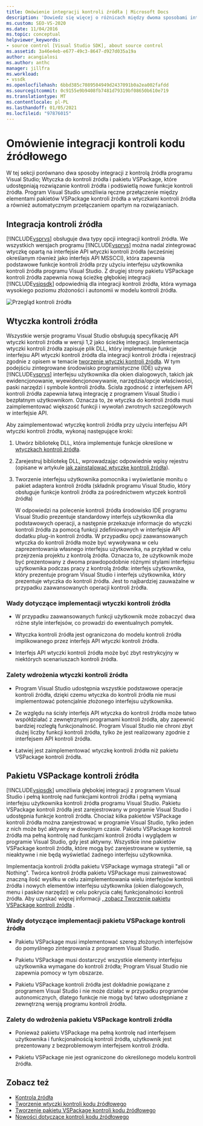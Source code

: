```yaml
---
title: Omówienie integracji kontroli źródła | Microsoft Docs
description: 'Dowiedz się więcej o różnicach między dwoma sposobami integracji kontroli źródła z programem Visual Studio: wtyczką kontroli źródła i pakietu VSPackage.'
ms.custom: SEO-VS-2020
ms.date: 11/04/2016
ms.topic: conceptual
helpviewer_keywords:
- source control [Visual Studio SDK], about source control
ms.assetid: 3a46e4eb-e677-49c3-8647-d927d035a19a
author: acangialosi
ms.author: anthc
manager: jillfra
ms.workload:
- vssdk
ms.openlocfilehash: 6bbd385c7089504949d2437091b0a2ea002fafdd
ms.sourcegitcommit: 0c9155e9b9408fb7481d79319bf08650b610e719
ms.translationtype: MT
ms.contentlocale: pl-PL
ms.lasthandoff: 01/05/2021
ms.locfileid: "97876015"
---
```

# <a name="source-control-integration-overview"></a>Omówienie integracji kontroli kodu źródłowego
W tej sekcji porównano dwa sposoby integracji z kontrolą źródła programu Visual Studio; Wtyczka do kontroli źródła i pakietu VSPackage, które udostępniają rozwiązanie kontroli źródła i podświetlą nowe funkcje kontroli źródła. Program Visual Studio umożliwia ręczne przełączenie między elementami pakietów VSPackage kontroli źródła a wtyczkami kontroli źródła a również automatycznym przełączaniem opartym na rozwiązaniach.

## <a name="source-control-integration"></a>Integracja kontroli źródła
 [!INCLUDE[vsprvs](../../code-quality/includes/vsprvs_md.md)] obsługuje dwa typy opcji integracji kontroli źródła. We wszystkich wersjach programu [!INCLUDE[vsprvs](../../code-quality/includes/vsprvs_md.md)] można nadal zintegrować wtyczkę opartą na interfejsie API wtyczki kontroli źródła (wcześniej określanym również jako interfejs API MSSCCI), która zapewnia podstawowe funkcje kontroli źródła przy użyciu interfejsu użytkownika kontroli źródła programu Visual Studio. Z drugiej strony pakietu VSPackage kontroli źródła zapewnia nową ścieżkę głębokiej integracji [!INCLUDE[vsipsdk](../../extensibility/includes/vsipsdk_md.md)] odpowiednią dla integracji kontroli źródła, która wymaga wysokiego poziomu złożoności i autonomii w modelu kontroli źródła.

 ![Przegląd kontroli źródła](../../extensibility/internals/media/sourcectnrloverview.gif "SourceCtnrlOverview")

## <a name="source-control-plug-in"></a>Wtyczka kontroli źródła
 Wszystkie wersje programu Visual Studio obsługują specyfikację API wtyczki kontroli źródła w wersji 1,2 jako ścieżkę integracji. Implementacja wtyczki kontroli źródła zapisuje plik DLL, który implementuje funkcje interfejsu API wtyczki kontroli źródła dla integracji kontroli źródła i rejestracji zgodnie z opisem w temacie [tworzenie wtyczki kontroli źródła](../../extensibility/internals/creating-a-source-control-plug-in.md). W tym podejściu zintegrowane środowisko programistyczne (IDE) używa [!INCLUDE[vsprvs](../../code-quality/includes/vsprvs_md.md)] interfejsu użytkownika dla okien dialogowych, takich jak ewidencjonowanie, wyewidencjonowywanie, narzędzia/opcje właściwości, paski narzędzi i symbole kontroli źródła. Ścisła zgodność z interfejsem API kontroli źródła zapewnia łatwą integrację z programem Visual Studio i bezpłatnym użytkownikom. Oznacza to, że wtyczka do kontroli źródła musi zaimplementować większość funkcji i wywołań zwrotnych szczegółowych w interfejsie API.

 Aby zaimplementować wtyczkę kontroli źródła przy użyciu interfejsu API wtyczki kontroli źródła, wykonaj następujące kroki:

1. Utwórz bibliotekę DLL, która implementuje funkcje określone w [wtyczkach kontroli źródła](../../extensibility/source-control-plug-ins.md).

2. Zarejestruj bibliotekę DLL, wprowadzając odpowiednie wpisy rejestru (opisane w artykule [jak zainstalować wtyczkę kontroli źródła](../../extensibility/internals/how-to-install-a-source-control-plug-in.md)).

3. Tworzenie interfejsu użytkownika pomocnika i wyświetlanie monitu o pakiet adaptera kontroli źródła (składnik programu Visual Studio, który obsługuje funkcje kontroli źródła za pośrednictwem wtyczek kontroli źródła)

   W odpowiedzi na polecenie kontroli źródła środowisko IDE programu Visual Studio prezentuje standardowy interfejs użytkownika dla podstawowych operacji, a następnie przekazuje informacje do wtyczki kontroli źródła za pomocą funkcji zdefiniowanych w interfejsie API dodatku plug-in kontroli źródła. W przypadku opcji zaawansowanych wtyczka do kontroli źródła może być wywoływana w celu zaprezentowania własnego interfejsu użytkownika, na przykład w celu przejrzenia projektu z kontrolą źródła. Oznacza to, że użytkownik może być prezentowany z dwoma prawdopodobnie różnymi stylami interfejsu użytkownika podczas pracy z kontrolą źródła: interfejs użytkownika, który prezentuje program Visual Studio i interfejs użytkownika, który prezentuje wtyczka do kontroli źródła. Jest to najbardziej zauważalne w przypadku zaawansowanych operacji kontroli źródła.

### <a name="drawbacks-to-implementing-a-source-control-plug-in"></a>Wady dotyczące implementacji wtyczki kontroli źródła

- W przypadku zaawansowanych funkcji użytkownik może zobaczyć dwa różne style interfejsów, co prowadzi do ewentualnych pomyłek.

- Wtyczka kontroli źródła jest ograniczona do modelu kontroli źródła implikowanego przez interfejs API wtyczki kontroli źródła.

- Interfejs API wtyczki kontroli źródła może być zbyt restrykcyjny w niektórych scenariuszach kontroli źródła.

### <a name="advantages-to-implementing-a-source-control-plug-in"></a>Zalety wdrożenia wtyczki kontroli źródła

- Program Visual Studio udostępnia wszystkie podstawowe operacje kontroli źródła, dzięki czemu wtyczka do kontroli źródła nie musi implementować potencjalnie złożonego interfejsu użytkownika.

- Ze względu na ścisły interfejs API wtyczka do kontroli źródła może łatwo współdziałać z zewnętrznymi programami kontroli źródła, aby zapewnić bardziej rozległą funkcjonalność. Program Visual Studio nie chroni zbyt dużej liczby funkcji kontroli źródła, tylko że jest realizowany zgodnie z interfejsem API kontroli źródła.

- Łatwiej jest zaimplementować wtyczkę kontroli źródła niż pakietu VSPackage kontroli źródła.

## <a name="source-control-vspackage"></a>Pakietu VSPackage kontroli źródła
 [!INCLUDE[vsipsdk](../../extensibility/includes/vsipsdk_md.md)] umożliwia głębokiej integracji z programem Visual Studio i pełną kontrolę nad funkcjami kontroli źródła i pełną wymianą interfejsu użytkownika kontroli źródła programu Visual Studio. Pakietu VSPackage kontroli źródła jest zarejestrowany w programie Visual Studio i udostępnia funkcje kontroli źródła. Chociaż kilka pakietów VSPackage kontroli źródła można zarejestrować w programie Visual Studio, tylko jeden z nich może być aktywny w dowolnym czasie. Pakietu VSPackage kontroli źródła ma pełną kontrolę nad funkcjami kontroli źródła i wyglądem w programie Visual Studio, gdy jest aktywny. Wszystkie inne pakietów VSPackage kontroli źródła, które mogą być zarejestrowane w systemie, są nieaktywne i nie będą wyświetlać żadnego interfejsu użytkownika.

 Implementacja kontroli źródła pakietu VSPackage wymaga strategii "all or Nothing". Twórca kontroli źródła pakietu VSPackage musi zainwestować znaczną ilość wysiłku w celu zaimplementowania wielu interfejsów kontroli źródła i nowych elementów interfejsu użytkownika (okien dialogowych, menu i pasków narzędzi) w celu pokrycia całej funkcjonalności kontroli źródła. Aby uzyskać więcej informacji [, zobacz Tworzenie pakietu VSPackage kontroli źródła](../../extensibility/internals/creating-a-source-control-vspackage.md) .

### <a name="drawbacks-to-implementing-a-source-control-vspackage"></a>Wady dotyczące implementacji pakietu VSPackage kontroli źródła

- Pakietu VSPackage musi implementować szereg złożonych interfejsów do pomyślnego zintegrowania z programem Visual Studio.

- Pakietu VSPackage musi dostarczyć wszystkie elementy interfejsu użytkownika wymagane do kontroli źródła; Program Visual Studio nie zapewnia pomocy w tym obszarze.

- Pakietu VSPackage kontroli źródła jest dokładnie powiązane z programem Visual Studio i nie może działać w przypadku programów autonomicznych, dlatego funkcje nie mogą być łatwo udostępniane z zewnętrzną wersją programu kontroli źródła.

### <a name="advantages-to-implementing-a-source-control-vspackage"></a>Zalety do wdrożenia pakietu VSPackage kontroli źródła

- Ponieważ pakietu VSPackage ma pełną kontrolę nad interfejsem użytkownika i funkcjonalnością kontroli źródła, użytkownik jest prezentowany z bezproblemowym interfejsem kontroli źródła.

- Pakietu VSPackage nie jest ograniczone do określonego modelu kontroli źródła.

## <a name="see-also"></a>Zobacz też
- [Kontrola źródła](../../extensibility/internals/source-control.md)
- [Tworzenie wtyczki kontroli kodu źródłowego](../../extensibility/internals/creating-a-source-control-plug-in.md)
- [Tworzenie pakietu VSPackage kontroli kodu źródłowego](../../extensibility/internals/creating-a-source-control-vspackage.md)
- [Nowości dotyczące kontroli kodu źródłowego](../../extensibility/internals/what-s-new-in-source-control.md)
